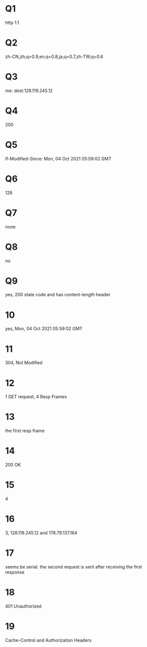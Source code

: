 # Q1
http 1.1
# Q2
zh-CN,zh;q=0.9,en;q=0.8,ja;q=0.7,zh-TW;q=0.6
# Q3
me: dest:128.119.245.12
# Q4
200
# Q5
If-Modified-Since: Mon, 04 Oct 2021 05:59:02 GMT
# Q6
128
# Q7
none
# Q8
no
# Q9
yes, 200 state code and has content-length header
# 10
yes, Mon, 04 Oct 2021 05:59:02 GMT
# 11
304, Not Modified
# 12
1 GET request, 4 Resp Frames
# 13
the first resp frame
# 14
200 OK
# 15
4
# 16
3, 128.119.245.12 and 178.79.137.164
# 17
seems be serial. the second request is sent after receiving the first response
# 18
401 Unauthorized
# 19
Cache-Control and Authorization Headers
